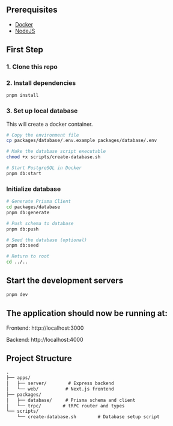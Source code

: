 ## Prerequisites
- [Docker](https://docs.docker.com/get-docker/)
- [NodeJS](https://nodejs.org/en/download/)

## First Step

### 1. Clone this repo

### 2. Install dependencies
```bash
pnpm install
```

### 3. Set up local database
This will create a docker container.

```bash
# Copy the environment file
cp packages/database/.env.example packages/database/.env
```

```bash
# Make the database script executable
chmod +x scripts/create-database.sh

# Start PostgreSQL in Docker
pnpm db:start
```

### Initialize database
```bash
# Generate Prisma Client
cd packages/database
pnpm db:generate

# Push schema to database
pnpm db:push

# Seed the database (optional)
pnpm db:seed

# Return to root
cd ../..
```

## Start the development servers

```bash
pnpm dev
```

## The application should now be running at:

Frontend: http://localhost:3000

Backend: http://localhost:4000

## Project Structure

```md
.
├── apps/
│   ├── server/        # Express backend
│   └── web/          # Next.js frontend
├── packages/
│   ├── database/     # Prisma schema and client
│   └── trpc/        # tRPC router and types
└── scripts/
    └── create-database.sh        # Database setup script
```
